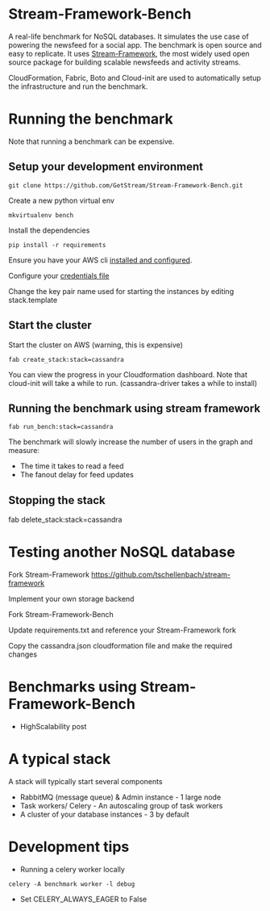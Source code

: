 
# Stream-Framework-Bench

A real-life benchmark for NoSQL databases. It simulates the use case of powering the newsfeed for a social app. The benchmark is open source and easy to replicate. It uses [Stream-Framework](https://github.com/tschellenbach/stream-framework), the most widely used open source package for building scalable newsfeeds and activity streams. 

CloudFormation, Fabric, Boto and Cloud-init are used to automatically setup the infrastructure and run the benchmark.

# Running the benchmark

Note that running a benchmark can be expensive. 

## Setup your development environment

```
git clone https://github.com/GetStream/Stream-Framework-Bench.git
```

Create a new python virtual env

```
mkvirtualenv bench
```

Install the dependencies

```
pip install -r requirements
```

Ensure you have your AWS cli [installed and configured](http://docs.aws.amazon.com/cli/latest/userguide/installing.html).

Configure your [credentials file](https://boto3.readthedocs.org/en/latest/guide/quickstart.html#configuration)

Change the key pair name used for starting the instances by editing stack.template

## Start the cluster

Start the cluster on AWS (warning, this is expensive)

```
fab create_stack:stack=cassandra
```

You can view the progress in your Cloudformation dashboard.
Note that cloud-init will take a while to run. (cassandra-driver takes a while to install)

## Running the benchmark using stream framework

```
fab run_bench:stack=cassandra
```

The benchmark will slowly increase the number of users in the graph
and measure:

* The time it takes to read a feed
* The fanout delay for feed updates

## Stopping the stack

fab delete_stack:stack=cassandra

# Testing another NoSQL database

Fork Stream-Framework
https://github.com/tschellenbach/stream-framework

Implement your own storage backend

Fork Stream-Framework-Bench

Update requirements.txt and reference your Stream-Framework fork

Copy the cassandra.json cloudformation file and make the required changes

# Benchmarks using Stream-Framework-Bench

* HighScalability post

# A typical stack

A stack will typically start several components

* RabbitMQ (message queue) & Admin instance - 1 large node
* Task workers/ Celery - An autoscaling group of task workers
* A cluster of your database instances - 3 by default

# Development tips

* Running a celery worker locally 

```
celery -A benchmark worker -l debug
```

* Set CELERY_ALWAYS_EAGER to False
